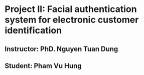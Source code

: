 # Project II: Facial authentication system for electronic customer identification
## Instructor: PhD. Nguyen Tuan Dung
## Student: Pham Vu Hung
